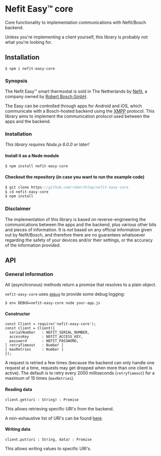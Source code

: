 # Nefit Easy™ core

Core functionality to implementation communications with Nefit/Bosch backend.

Unless you're implementing a client yourself, this library is probably not what you're looking for.

## Installation

```
$ npm i nefit-easy-core
```

### Synopsis

The Nefit Easy™ smart thermostat is sold in The Netherlands by [Nefit](http://www.welkombijnefit.nl/nl), a company owned by [Robert Bosch GmbH](http://www.bosch.com/).

The Easy can be controlled through apps for Android and iOS, which communicate with a Bosch-hosted backend using the [XMPP](https://en.wikipedia.org/wiki/XMPP) protocol. This library aims to implement the communication protocol used between the apps and the backend.

### Installation

_This library requires Node.js 6.0.0 or later!_

#### Install it as a Node module

``` javascript
$ npm install nefit-easy-core
```

#### Checkout the repository (in case you want to run the example code)

``` javascript
$ git clone https://github.com/robertklep/nefit-easy-core
$ cd nefit-easy-core
$ npm install
```

### Disclaimer

The implementation of this library is based on reverse-engineering the communications between the apps and the backend, plus various other bits and pieces of information. It is _not_ based on any official information given out by Nefit/Bosch, and therefore there are no guarantees whatsoever regarding the safety of your devices and/or their settings, or the accuracy of the information provided.

## API

### General information

All (asynchronous) methods return a promise that resolves to a plain object.

`nefit-easy-core` uses [`debug`](https://github.com/visionmedia/debug) to provide some debug logging:

```
$ env DEBUG=nefit-easy-core node your-app.js
```

#### Constructor

```
const Client = require('nefit-easy-core');
const client = Client({
  serialNumber   : NEFIT_SERIAL_NUMBER,
  accessKey      : NEFIT_ACCESS_KEY,
  password       : NEFIT_PASSWORD,
[ retryTimeout   : Number ]
[ maxRetries     : Number ]
});
```

A request is retried a few times (because the backend can only handle one request at a time, requests may get dropped when more than one client is active). The default is to retry every 2000 milliseconds (`retryTimeout`) for a maximum of 15 times (`maxRetries`).

#### Reading data

`client.get(uri : String) : Promise`

This allows retrieving specific URI's from the backend.

A non-exhaustive list of URI's can be found [here](https://github.com/robertklep/nefit-easy-core/wiki/List-of-endpoints).

#### Writing data

`client.put(uri : String, data) : Promise`

This allows writing values to specific URI's.
